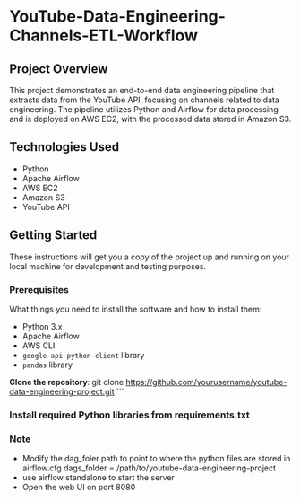 # YouTube-Data-Engineering-Channels-ETL-Workflow

## Project Overview
This project demonstrates an end-to-end data engineering pipeline that extracts data from the YouTube API, focusing on channels related to data engineering. The pipeline utilizes Python and Airflow for data processing and is deployed on AWS EC2, with the processed data stored in Amazon S3.

## Technologies Used
- Python
- Apache Airflow
- AWS EC2
- Amazon S3
- YouTube API

## Getting Started
These instructions will get you a copy of the project up and running on your local machine for development and testing purposes.

### Prerequisites
What things you need to install the software and how to install them:
- Python 3.x
- Apache Airflow
- AWS CLI
- `google-api-python-client` library
- ` pandas ` library

**Clone the repository**:
git clone https://github.com/yourusername/youtube-data-engineering-project.git ```

### Install required Python libraries from requirements.txt

### Note
- Modify the dag_foler path to point to where the python files are stored in airflow.cfg
dags_folder = /path/to/youtube-data-engineering-project
- use airflow standalone to start the server
- Open the web UI on port 8080

